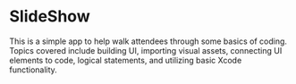 # SlideShow
This is a simple app to help walk attendees through some basics of coding. Topics covered include building UI, importing visual assets, connecting UI elements to code, logical statements, and utilizing basic Xcode functionality.
